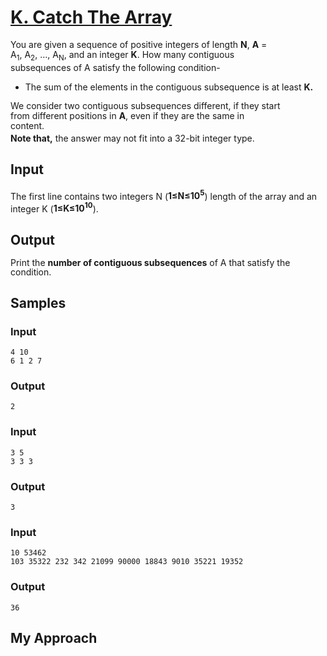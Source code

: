 # [K. Catch The Array](https://codeto.win/contest/43/problem/K)

<div id="statement">
<p class="MsoNormal" style="margin-top:3.45pt;margin-right:54.05pt;margin-bottom:
0in;margin-left:0in;margin-bottom:.0001pt;line-height:113%;mso-pagination:none;
text-autospace:none"><span style="line-height: 113%;">You are
given a sequence of positive integers of length </span><span style="line-height: 113%;"><strong>N</strong></span><span style="line-height: 113%;">, </span><span style="line-height: 113%;"><strong>A</strong> = A<sub>1</sub>, A<sub>2</sub>, …, A<sub>N</sub></span><span style="line-height: 113%;">, and
an integer </span><span style="line-height: 113%;"><strong>K</strong></span><span style="line-height: 113%;">.</span><span style="line-height: 113%;"> </span><span style="line-height: 113%;">How many
contiguous subsequences of </span><span style="line-height: 113%;">A </span><span style="line-height: 113%;">satisfy the following condition- </span></p><ul><li>The sum of the elements in the contiguous subsequence is at least <span style="line-height: 113%;"><strong>K.</strong></span></li></ul>
<p class="MsoNormal" style="margin-top:3.45pt;margin-right:54.05pt;margin-bottom:
0in;margin-left:0in;margin-bottom:.0001pt;line-height:113%;mso-pagination:none;
text-autospace:none"><span style="line-height: 113%;">We consider
two contiguous subsequences different, if they start from different positions in
<strong>A</strong>, even if they are the same in content.<o:p></o:p></span></p>
<p class="MsoNormal" style="margin-top:3.45pt;margin-right:54.05pt;margin-bottom:
0in;margin-left:0in;margin-bottom:.0001pt;line-height:113%;mso-pagination:none;
text-autospace:none"><span style="line-height: 113%;"><strong>Note that,</strong> the answer
may not fit into a </span><span style="line-height: 113%;">32</span><span style="line-height: 113%;">-bit integer
type.<strong><font face="Tahoma, sans-serif"><span style="font-size: 12pt;"><o:p></o:p></span></font></strong></span></p>
</div>

## Input
 
<p class="MsoNormal" style="margin: 12pt 0in 6pt;"><span lang="EN" style="line-height: 115%;">The
first line contains two integers N (<strong>1≤N≤10<sup>5</sup></strong>) length of the array and</span> an integer K (<strong>1≤K≤10<sup>10</sup></strong>).</p>

## Output
 
<p class="MsoNormal" style="margin-top:12.0pt;margin-right:0in;margin-bottom:
12.0pt;margin-left:0in;line-height:105%"><span lang="EN" style="line-height: 105%;">Print the <strong>number of contiguous
subsequences</strong> of A that satisfy the condition.<font face="Tahoma, sans-serif"><span style="font-size: 12pt;"><o:p></o:p></span></font></span></p>

## Samples

### Input

```
4 10
6 1 2 7
```

### Output

```
2

```
### Input

```
3 5
3 3 3
```

### Output

```
3

```
### Input

```
10 53462
103 35322 232 342 21099 90000 18843 9010 35221 19352
```

### Output

```
36

```
## My Approach
```c++

```
